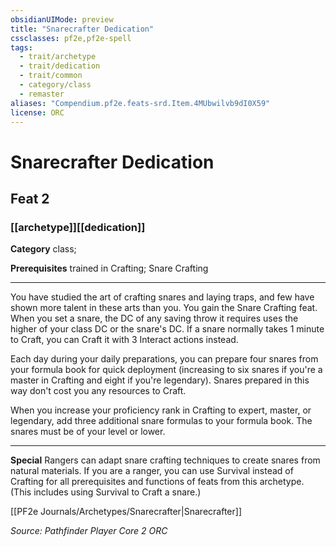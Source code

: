 ```yaml
---
obsidianUIMode: preview
title: "Snarecrafter Dedication"
cssclasses: pf2e,pf2e-spell
tags:
  - trait/archetype
  - trait/dedication
  - trait/common
  - category/class
  - remaster
aliases: "Compendium.pf2e.feats-srd.Item.4MUbwilvb9dI0X59"
license: ORC
---
```

# Snarecrafter Dedication
## Feat 2
### [[archetype]][[dedication]]

**Category** class; 



**Prerequisites** trained in Crafting; Snare Crafting
* * *
You have studied the art of crafting snares and laying traps, and few have shown more talent in these arts than you. You gain the Snare Crafting feat. When you set a snare, the DC of any saving throw it requires uses the higher of your class DC or the snare's DC. If a snare normally takes 1 minute to Craft, you can Craft it with 3 Interact actions instead.

Each day during your daily preparations, you can prepare four snares from your formula book for quick deployment (increasing to six snares if you're a master in Crafting and eight if you're legendary). Snares prepared in this way don't cost you any resources to Craft.

When you increase your proficiency rank in Crafting to expert, master, or legendary, add three additional snare formulas to your formula book. The snares must be of your level or lower.

* * *

**Special** Rangers can adapt snare crafting techniques to create snares from natural materials. If you are a ranger, you can use Survival instead of Crafting for all prerequisites and functions of feats from this archetype. (This includes using Survival to Craft a snare.)

[[PF2e Journals/Archetypes/Snarecrafter|Snarecrafter]]

*Source: Pathfinder Player Core 2*
*ORC*